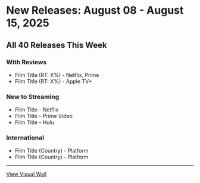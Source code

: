 # New Releases: August 08 - August 15, 2025

## All 40 Releases This Week

### With Reviews
- Film Title (RT: X%) - Netflix, Prime
- Film Title (RT: X%) - Apple TV+

### New to Streaming  
- Film Title - Netflix
- Film Title - Prime Video
- Film Title - Hulu

### International
- Film Title (Country) - Platform
- Film Title (Country) - Platform

---
[View Visual Wall](https://hadrianbelove-stack.github.io/new-release-wall/)
